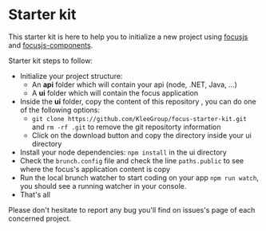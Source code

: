 # Starter kit

This starter kit is here to help you to initialize a new project using [focusjs](https://github.com/KleeGroup/focus) and [focusjs-components](https://github.com/KleeGroup/focus-components).

Starter kit steps to follow:
- Initialize your project structure: 
  - An **api** folder which will contain your api (node, .NET, Java, ...)
  - A **ui** folder which will contain the focus application
- Inside the **ui** folder, copy the content of this repository , you can do one of the following options:
  -  `git clone https://github.com/KleeGroup/focus-starter-kit.git`  and `rm -rf .git` to remove the git repositorty information
  -  Click on the download button and copy the directory inside your ui directory
- Install your node dependencies: `npm install` in the ui directory
- Check the `brunch.config` file and check the line `paths.public` to see where the focus's application content is copy
- Run the local brunch watcher to start coding on your app `npm run watch`, you should see a running watcher in your console.
- That's all


Please don't hesitate to report any bug you'll find on issues's page of each concerned project.
